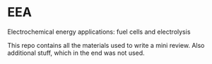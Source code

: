 # EEA
Electrochemical energy applications: fuel cells and electrolysis

This repo contains all the materials used to write a mini review. Also additional stuff, which in the end was not used.
